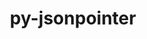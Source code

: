 ---
title: "py-jsonpointer"
layout: cache
categories: [package, develop]
meta: {"versions": ["1.9", "2.0"], "compilers": ["gcc@=11.1.0", "gcc@=11.4.0", "gcc@=9.4.0", "oneapi@=2023.2.0", "oneapi@=2023.2.1"], "oss": ["ubuntu20.04"], "platforms": ["linux"], "targets": ["aarch64", "neoverse_v1", "ppc64le", "x86_64_v3"], "stacks": ["data-vis-sdk", "e4s", "e4s-arm", "e4s-neoverse_v1", "e4s-oneapi", "e4s-power", "root"], "num_specs": 71, "num_specs_by_stack": {"root": 71, "e4s-arm": 14, "e4s-neoverse_v1": 10, "e4s-power": 16, "data-vis-sdk": 7, "e4s": 16, "e4s-oneapi": 8}}
spec_details: [{"hash": "2lekgc7wcgdsmvcrt4rbsxhyksvfgll2", "compiler": "gcc@=11.4.0", "versions": ["2.0"], "os": "ubuntu20.04", "platform": "linux", "target": "aarch64", "variants": ["build_system=python_pip"], "stacks": ["root", "e4s-arm"], "size": "-", "tarball": "https://binaries.spack.io/develop/build_cache/linux-ubuntu20.04-aarch64/gcc-11.4.0/py-jsonpointer-2.0/linux-ubuntu20.04-aarch64-gcc-11.4.0-py-jsonpointer-2.0-2lekgc7wcgdsmvcrt4rbsxhyksvfgll2.spack"}, {"hash": "7zgnqvoots4e6pl7eo7mbrk4axlccdsf", "compiler": "gcc@=11.4.0", "versions": ["2.0"], "os": "ubuntu20.04", "platform": "linux", "target": "aarch64", "variants": ["build_system=python_pip"], "stacks": ["root", "e4s-arm"], "size": "-", "tarball": "https://binaries.spack.io/develop/build_cache/linux-ubuntu20.04-aarch64/gcc-11.4.0/py-jsonpointer-2.0/linux-ubuntu20.04-aarch64-gcc-11.4.0-py-jsonpointer-2.0-7zgnqvoots4e6pl7eo7mbrk4axlccdsf.spack"}, {"hash": "qcr7upgruvdn25svej6d5i4w6zzurwud", "compiler": "gcc@=11.4.0", "versions": ["2.0"], "os": "ubuntu20.04", "platform": "linux", "target": "aarch64", "variants": ["build_system=python_pip"], "stacks": ["root", "e4s-arm"], "size": "-", "tarball": "https://binaries.spack.io/develop/build_cache/linux-ubuntu20.04-aarch64/gcc-11.4.0/py-jsonpointer-2.0/linux-ubuntu20.04-aarch64-gcc-11.4.0-py-jsonpointer-2.0-qcr7upgruvdn25svej6d5i4w6zzurwud.spack"}, {"hash": "kenr7aojnmjf5f6w5hghx6p6fsjpycr7", "compiler": "gcc@=11.4.0", "versions": ["2.0"], "os": "ubuntu20.04", "platform": "linux", "target": "aarch64", "variants": ["build_system=python_pip"], "stacks": ["root", "e4s-arm"], "size": "-", "tarball": "https://binaries.spack.io/develop/build_cache/linux-ubuntu20.04-aarch64/gcc-11.4.0/py-jsonpointer-2.0/linux-ubuntu20.04-aarch64-gcc-11.4.0-py-jsonpointer-2.0-kenr7aojnmjf5f6w5hghx6p6fsjpycr7.spack"}, {"hash": "pkkegph6sldowz7wn7srkiy5kbk366bt", "compiler": "gcc@=11.4.0", "versions": ["2.0"], "os": "ubuntu20.04", "platform": "linux", "target": "aarch64", "variants": ["build_system=python_pip"], "stacks": ["root", "e4s-arm"], "size": "-", "tarball": "https://binaries.spack.io/develop/build_cache/linux-ubuntu20.04-aarch64/gcc-11.4.0/py-jsonpointer-2.0/linux-ubuntu20.04-aarch64-gcc-11.4.0-py-jsonpointer-2.0-pkkegph6sldowz7wn7srkiy5kbk366bt.spack"}, {"hash": "z4x5dhzimu2i3w43zbehtanl3coez2sa", "compiler": "gcc@=11.4.0", "versions": ["2.0"], "os": "ubuntu20.04", "platform": "linux", "target": "aarch64", "variants": ["build_system=python_pip"], "stacks": ["root", "e4s-arm"], "size": "-", "tarball": "https://binaries.spack.io/develop/build_cache/linux-ubuntu20.04-aarch64/gcc-11.4.0/py-jsonpointer-2.0/linux-ubuntu20.04-aarch64-gcc-11.4.0-py-jsonpointer-2.0-z4x5dhzimu2i3w43zbehtanl3coez2sa.spack"}, {"hash": "2isjbpw2i24cpdxsodxgbeernmu5aj75", "compiler": "gcc@=11.4.0", "versions": ["1.9"], "os": "ubuntu20.04", "platform": "linux", "target": "aarch64", "variants": ["build_system=python_pip"], "stacks": ["root", "e4s-arm"], "size": "-", "tarball": "https://binaries.spack.io/develop/build_cache/linux-ubuntu20.04-aarch64/gcc-11.4.0/py-jsonpointer-1.9/linux-ubuntu20.04-aarch64-gcc-11.4.0-py-jsonpointer-1.9-2isjbpw2i24cpdxsodxgbeernmu5aj75.spack"}, {"hash": "7nc2dxu3qwpy6jlbiwsxcwych6npwtqa", "compiler": "gcc@=11.4.0", "versions": ["1.9"], "os": "ubuntu20.04", "platform": "linux", "target": "aarch64", "variants": ["build_system=python_pip"], "stacks": ["root", "e4s-arm"], "size": "-", "tarball": "https://binaries.spack.io/develop/build_cache/linux-ubuntu20.04-aarch64/gcc-11.4.0/py-jsonpointer-1.9/linux-ubuntu20.04-aarch64-gcc-11.4.0-py-jsonpointer-1.9-7nc2dxu3qwpy6jlbiwsxcwych6npwtqa.spack"}, {"hash": "vtdgtwg4jgq25amaaklnjgvgviolt656", "compiler": "gcc@=11.4.0", "versions": ["1.9"], "os": "ubuntu20.04", "platform": "linux", "target": "aarch64", "variants": ["build_system=python_pip"], "stacks": ["root", "e4s-arm"], "size": "-", "tarball": "https://binaries.spack.io/develop/build_cache/linux-ubuntu20.04-aarch64/gcc-11.4.0/py-jsonpointer-1.9/linux-ubuntu20.04-aarch64-gcc-11.4.0-py-jsonpointer-1.9-vtdgtwg4jgq25amaaklnjgvgviolt656.spack"}, {"hash": "3ypj65j4u6j4mzpei7azcafkcdfuhzys", "compiler": "gcc@=11.4.0", "versions": ["1.9"], "os": "ubuntu20.04", "platform": "linux", "target": "aarch64", "variants": ["build_system=python_pip"], "stacks": ["root", "e4s-arm"], "size": "-", "tarball": "https://binaries.spack.io/develop/build_cache/linux-ubuntu20.04-aarch64/gcc-11.4.0/py-jsonpointer-1.9/linux-ubuntu20.04-aarch64-gcc-11.4.0-py-jsonpointer-1.9-3ypj65j4u6j4mzpei7azcafkcdfuhzys.spack"}, {"hash": "6o7ry2ljuinme3jri3yr7msci6xjveng", "compiler": "gcc@=11.4.0", "versions": ["1.9"], "os": "ubuntu20.04", "platform": "linux", "target": "aarch64", "variants": ["build_system=python_pip"], "stacks": ["root", "e4s-arm"], "size": "-", "tarball": "https://binaries.spack.io/develop/build_cache/linux-ubuntu20.04-aarch64/gcc-11.4.0/py-jsonpointer-1.9/linux-ubuntu20.04-aarch64-gcc-11.4.0-py-jsonpointer-1.9-6o7ry2ljuinme3jri3yr7msci6xjveng.spack"}, {"hash": "euhmyq4h5aatazcuslb4hr2tle56sqbl", "compiler": "gcc@=11.4.0", "versions": ["1.9"], "os": "ubuntu20.04", "platform": "linux", "target": "aarch64", "variants": ["build_system=python_pip"], "stacks": ["root", "e4s-arm"], "size": "-", "tarball": "https://binaries.spack.io/develop/build_cache/linux-ubuntu20.04-aarch64/gcc-11.4.0/py-jsonpointer-1.9/linux-ubuntu20.04-aarch64-gcc-11.4.0-py-jsonpointer-1.9-euhmyq4h5aatazcuslb4hr2tle56sqbl.spack"}, {"hash": "afawym2caqhycwfezxrmiryml2ev3qys", "compiler": "gcc@=11.4.0", "versions": ["2.0"], "os": "ubuntu20.04", "platform": "linux", "target": "aarch64", "variants": ["build_system=python_pip"], "stacks": ["root", "e4s-arm"], "size": "-", "tarball": "https://binaries.spack.io/develop/build_cache/linux-ubuntu20.04-aarch64/gcc-11.4.0/py-jsonpointer-2.0/linux-ubuntu20.04-aarch64-gcc-11.4.0-py-jsonpointer-2.0-afawym2caqhycwfezxrmiryml2ev3qys.spack"}, {"hash": "2ef45zehvupyedkdzrbx2d7evrtjiphw", "compiler": "gcc@=11.4.0", "versions": ["2.0"], "os": "ubuntu20.04", "platform": "linux", "target": "aarch64", "variants": ["build_system=python_pip"], "stacks": ["root", "e4s-arm"], "size": "-", "tarball": "https://binaries.spack.io/develop/build_cache/linux-ubuntu20.04-aarch64/gcc-11.4.0/py-jsonpointer-2.0/linux-ubuntu20.04-aarch64-gcc-11.4.0-py-jsonpointer-2.0-2ef45zehvupyedkdzrbx2d7evrtjiphw.spack"}, {"hash": "rbxkhihdvu3gtxwf43mmw2ovyrkjfb7f", "compiler": "gcc@=11.4.0", "versions": ["2.0"], "os": "ubuntu20.04", "platform": "linux", "target": "neoverse_v1", "variants": ["build_system=python_pip"], "stacks": ["e4s-neoverse_v1", "root"], "size": "-", "tarball": "https://binaries.spack.io/develop/build_cache/linux-ubuntu20.04-neoverse_v1/gcc-11.4.0/py-jsonpointer-2.0/linux-ubuntu20.04-neoverse_v1-gcc-11.4.0-py-jsonpointer-2.0-rbxkhihdvu3gtxwf43mmw2ovyrkjfb7f.spack"}, {"hash": "7sutbh5b6p2e3r2564i44qyyujqvmcma", "compiler": "gcc@=11.4.0", "versions": ["2.0"], "os": "ubuntu20.04", "platform": "linux", "target": "neoverse_v1", "variants": ["build_system=python_pip"], "stacks": ["e4s-neoverse_v1", "root"], "size": "-", "tarball": "https://binaries.spack.io/develop/build_cache/linux-ubuntu20.04-neoverse_v1/gcc-11.4.0/py-jsonpointer-2.0/linux-ubuntu20.04-neoverse_v1-gcc-11.4.0-py-jsonpointer-2.0-7sutbh5b6p2e3r2564i44qyyujqvmcma.spack"}, {"hash": "lruqgofxjb7mdc2eskixsvfiqsrf5qin", "compiler": "gcc@=11.4.0", "versions": ["2.0"], "os": "ubuntu20.04", "platform": "linux", "target": "neoverse_v1", "variants": ["build_system=python_pip"], "stacks": ["e4s-neoverse_v1", "root"], "size": "-", "tarball": "https://binaries.spack.io/develop/build_cache/linux-ubuntu20.04-neoverse_v1/gcc-11.4.0/py-jsonpointer-2.0/linux-ubuntu20.04-neoverse_v1-gcc-11.4.0-py-jsonpointer-2.0-lruqgofxjb7mdc2eskixsvfiqsrf5qin.spack"}, {"hash": "agjxl7eivvmq5342p4plcilw6q3zvzuf", "compiler": "gcc@=11.4.0", "versions": ["1.9"], "os": "ubuntu20.04", "platform": "linux", "target": "neoverse_v1", "variants": ["build_system=python_pip"], "stacks": ["e4s-neoverse_v1", "root"], "size": "-", "tarball": "https://binaries.spack.io/develop/build_cache/linux-ubuntu20.04-neoverse_v1/gcc-11.4.0/py-jsonpointer-1.9/linux-ubuntu20.04-neoverse_v1-gcc-11.4.0-py-jsonpointer-1.9-agjxl7eivvmq5342p4plcilw6q3zvzuf.spack"}, {"hash": "wxxb3xwdt7zg6yi6d4ysbhzsdyur5tv7", "compiler": "gcc@=11.4.0", "versions": ["1.9"], "os": "ubuntu20.04", "platform": "linux", "target": "neoverse_v1", "variants": ["build_system=python_pip"], "stacks": ["e4s-neoverse_v1", "root"], "size": "-", "tarball": "https://binaries.spack.io/develop/build_cache/linux-ubuntu20.04-neoverse_v1/gcc-11.4.0/py-jsonpointer-1.9/linux-ubuntu20.04-neoverse_v1-gcc-11.4.0-py-jsonpointer-1.9-wxxb3xwdt7zg6yi6d4ysbhzsdyur5tv7.spack"}, {"hash": "z7tojzdcirj6hdecer5odjvipgdymepk", "compiler": "gcc@=11.4.0", "versions": ["1.9"], "os": "ubuntu20.04", "platform": "linux", "target": "neoverse_v1", "variants": ["build_system=python_pip"], "stacks": ["e4s-neoverse_v1", "root"], "size": "-", "tarball": "https://binaries.spack.io/develop/build_cache/linux-ubuntu20.04-neoverse_v1/gcc-11.4.0/py-jsonpointer-1.9/linux-ubuntu20.04-neoverse_v1-gcc-11.4.0-py-jsonpointer-1.9-z7tojzdcirj6hdecer5odjvipgdymepk.spack"}, {"hash": "gkkxd4tm4x5kmmso6rbspvzdjlbjemql", "compiler": "gcc@=11.4.0", "versions": ["1.9"], "os": "ubuntu20.04", "platform": "linux", "target": "neoverse_v1", "variants": ["build_system=python_pip"], "stacks": ["e4s-neoverse_v1", "root"], "size": "-", "tarball": "https://binaries.spack.io/develop/build_cache/linux-ubuntu20.04-neoverse_v1/gcc-11.4.0/py-jsonpointer-1.9/linux-ubuntu20.04-neoverse_v1-gcc-11.4.0-py-jsonpointer-1.9-gkkxd4tm4x5kmmso6rbspvzdjlbjemql.spack"}, {"hash": "phoy3j3hetzysvxrzzoc2gu7eq7z3ltp", "compiler": "gcc@=11.4.0", "versions": ["2.0"], "os": "ubuntu20.04", "platform": "linux", "target": "neoverse_v1", "variants": ["build_system=python_pip"], "stacks": ["e4s-neoverse_v1", "root"], "size": "-", "tarball": "https://binaries.spack.io/develop/build_cache/linux-ubuntu20.04-neoverse_v1/gcc-11.4.0/py-jsonpointer-2.0/linux-ubuntu20.04-neoverse_v1-gcc-11.4.0-py-jsonpointer-2.0-phoy3j3hetzysvxrzzoc2gu7eq7z3ltp.spack"}, {"hash": "c7qlzuzovrypjnmvufon36ljenrbwtmu", "compiler": "gcc@=11.4.0", "versions": ["2.0"], "os": "ubuntu20.04", "platform": "linux", "target": "neoverse_v1", "variants": ["build_system=python_pip"], "stacks": ["e4s-neoverse_v1", "root"], "size": "-", "tarball": "https://binaries.spack.io/develop/build_cache/linux-ubuntu20.04-neoverse_v1/gcc-11.4.0/py-jsonpointer-2.0/linux-ubuntu20.04-neoverse_v1-gcc-11.4.0-py-jsonpointer-2.0-c7qlzuzovrypjnmvufon36ljenrbwtmu.spack"}, {"hash": "jrrjfsbwkyhqvipaafubexijl4dizggs", "compiler": "gcc@=11.4.0", "versions": ["2.0"], "os": "ubuntu20.04", "platform": "linux", "target": "neoverse_v1", "variants": ["build_system=python_pip"], "stacks": ["e4s-neoverse_v1", "root"], "size": "-", "tarball": "https://binaries.spack.io/develop/build_cache/linux-ubuntu20.04-neoverse_v1/gcc-11.4.0/py-jsonpointer-2.0/linux-ubuntu20.04-neoverse_v1-gcc-11.4.0-py-jsonpointer-2.0-jrrjfsbwkyhqvipaafubexijl4dizggs.spack"}, {"hash": "f57kchum2ch7hmyjq3iyujaywukawtyr", "compiler": "gcc@=9.4.0", "versions": ["1.9"], "os": "ubuntu20.04", "platform": "linux", "target": "ppc64le", "variants": ["build_system=python_pip"], "stacks": ["root", "e4s-power"], "size": "-", "tarball": "https://binaries.spack.io/develop/build_cache/linux-ubuntu20.04-ppc64le/gcc-9.4.0/py-jsonpointer-1.9/linux-ubuntu20.04-ppc64le-gcc-9.4.0-py-jsonpointer-1.9-f57kchum2ch7hmyjq3iyujaywukawtyr.spack"}, {"hash": "ya7a4sjbmypmd3uxq7vyhsbujuh6ypwu", "compiler": "gcc@=9.4.0", "versions": ["1.9"], "os": "ubuntu20.04", "platform": "linux", "target": "ppc64le", "variants": ["build_system=python_pip"], "stacks": ["root", "e4s-power"], "size": "-", "tarball": "https://binaries.spack.io/develop/build_cache/linux-ubuntu20.04-ppc64le/gcc-9.4.0/py-jsonpointer-1.9/linux-ubuntu20.04-ppc64le-gcc-9.4.0-py-jsonpointer-1.9-ya7a4sjbmypmd3uxq7vyhsbujuh6ypwu.spack"}, {"hash": "fhk4rrahajnyyeokqhlhf74x5vlbztby", "compiler": "gcc@=9.4.0", "versions": ["1.9"], "os": "ubuntu20.04", "platform": "linux", "target": "ppc64le", "variants": ["build_system=python_pip"], "stacks": ["root", "e4s-power"], "size": "-", "tarball": "https://binaries.spack.io/develop/build_cache/linux-ubuntu20.04-ppc64le/gcc-9.4.0/py-jsonpointer-1.9/linux-ubuntu20.04-ppc64le-gcc-9.4.0-py-jsonpointer-1.9-fhk4rrahajnyyeokqhlhf74x5vlbztby.spack"}, {"hash": "mzjxwxtbhss7baepuknjmwsb6crrssck", "compiler": "gcc@=9.4.0", "versions": ["1.9"], "os": "ubuntu20.04", "platform": "linux", "target": "ppc64le", "variants": ["build_system=python_pip"], "stacks": ["root", "e4s-power"], "size": "-", "tarball": "https://binaries.spack.io/develop/build_cache/linux-ubuntu20.04-ppc64le/gcc-9.4.0/py-jsonpointer-1.9/linux-ubuntu20.04-ppc64le-gcc-9.4.0-py-jsonpointer-1.9-mzjxwxtbhss7baepuknjmwsb6crrssck.spack"}, {"hash": "63rkzftmezm524mqnh6c4tmacrtmomyd", "compiler": "gcc@=9.4.0", "versions": ["1.9"], "os": "ubuntu20.04", "platform": "linux", "target": "ppc64le", "variants": ["build_system=python_pip"], "stacks": ["root", "e4s-power"], "size": "-", "tarball": "https://binaries.spack.io/develop/build_cache/linux-ubuntu20.04-ppc64le/gcc-9.4.0/py-jsonpointer-1.9/linux-ubuntu20.04-ppc64le-gcc-9.4.0-py-jsonpointer-1.9-63rkzftmezm524mqnh6c4tmacrtmomyd.spack"}, {"hash": "4o34cqd66hws63gzlqeat5x4aljxur5w", "compiler": "gcc@=9.4.0", "versions": ["1.9"], "os": "ubuntu20.04", "platform": "linux", "target": "ppc64le", "variants": ["build_system=python_pip"], "stacks": ["root", "e4s-power"], "size": "-", "tarball": "https://binaries.spack.io/develop/build_cache/linux-ubuntu20.04-ppc64le/gcc-9.4.0/py-jsonpointer-1.9/linux-ubuntu20.04-ppc64le-gcc-9.4.0-py-jsonpointer-1.9-4o34cqd66hws63gzlqeat5x4aljxur5w.spack"}, {"hash": "g467wgvlsb4z4jdwhd4zmtyhjr47aalu", "compiler": "gcc@=9.4.0", "versions": ["1.9"], "os": "ubuntu20.04", "platform": "linux", "target": "ppc64le", "variants": ["build_system=python_pip"], "stacks": ["root", "e4s-power"], "size": "-", "tarball": "https://binaries.spack.io/develop/build_cache/linux-ubuntu20.04-ppc64le/gcc-9.4.0/py-jsonpointer-1.9/linux-ubuntu20.04-ppc64le-gcc-9.4.0-py-jsonpointer-1.9-g467wgvlsb4z4jdwhd4zmtyhjr47aalu.spack"}, {"hash": "pfegiw3ol223xc64zn6prtahf6rwvkiw", "compiler": "gcc@=9.4.0", "versions": ["1.9"], "os": "ubuntu20.04", "platform": "linux", "target": "ppc64le", "variants": ["build_system=python_pip"], "stacks": ["root", "e4s-power"], "size": "-", "tarball": "https://binaries.spack.io/develop/build_cache/linux-ubuntu20.04-ppc64le/gcc-9.4.0/py-jsonpointer-1.9/linux-ubuntu20.04-ppc64le-gcc-9.4.0-py-jsonpointer-1.9-pfegiw3ol223xc64zn6prtahf6rwvkiw.spack"}, {"hash": "gnwhwtar4magcfdhzfuj3zgdti7vn5u4", "compiler": "gcc@=9.4.0", "versions": ["2.0"], "os": "ubuntu20.04", "platform": "linux", "target": "ppc64le", "variants": ["build_system=python_pip"], "stacks": ["root", "e4s-power"], "size": "-", "tarball": "https://binaries.spack.io/develop/build_cache/linux-ubuntu20.04-ppc64le/gcc-9.4.0/py-jsonpointer-2.0/linux-ubuntu20.04-ppc64le-gcc-9.4.0-py-jsonpointer-2.0-gnwhwtar4magcfdhzfuj3zgdti7vn5u4.spack"}, {"hash": "arj45toqxhfo3qnncds46edpgqz5sdl3", "compiler": "gcc@=9.4.0", "versions": ["2.0"], "os": "ubuntu20.04", "platform": "linux", "target": "ppc64le", "variants": ["build_system=python_pip"], "stacks": ["root", "e4s-power"], "size": "-", "tarball": "https://binaries.spack.io/develop/build_cache/linux-ubuntu20.04-ppc64le/gcc-9.4.0/py-jsonpointer-2.0/linux-ubuntu20.04-ppc64le-gcc-9.4.0-py-jsonpointer-2.0-arj45toqxhfo3qnncds46edpgqz5sdl3.spack"}, {"hash": "kioakclvmwr5q3vqkuthzi4tocr5t37j", "compiler": "gcc@=9.4.0", "versions": ["2.0"], "os": "ubuntu20.04", "platform": "linux", "target": "ppc64le", "variants": ["build_system=python_pip"], "stacks": ["root", "e4s-power"], "size": "-", "tarball": "https://binaries.spack.io/develop/build_cache/linux-ubuntu20.04-ppc64le/gcc-9.4.0/py-jsonpointer-2.0/linux-ubuntu20.04-ppc64le-gcc-9.4.0-py-jsonpointer-2.0-kioakclvmwr5q3vqkuthzi4tocr5t37j.spack"}, {"hash": "n4zovttdeezpu4xvfn7sh64ni6c3fw7g", "compiler": "gcc@=9.4.0", "versions": ["2.0"], "os": "ubuntu20.04", "platform": "linux", "target": "ppc64le", "variants": ["build_system=python_pip"], "stacks": ["root", "e4s-power"], "size": "-", "tarball": "https://binaries.spack.io/develop/build_cache/linux-ubuntu20.04-ppc64le/gcc-9.4.0/py-jsonpointer-2.0/linux-ubuntu20.04-ppc64le-gcc-9.4.0-py-jsonpointer-2.0-n4zovttdeezpu4xvfn7sh64ni6c3fw7g.spack"}, {"hash": "dioe2cks4lbnxoeusvhh36ywqqewffrs", "compiler": "gcc@=9.4.0", "versions": ["2.0"], "os": "ubuntu20.04", "platform": "linux", "target": "ppc64le", "variants": ["build_system=python_pip"], "stacks": ["root", "e4s-power"], "size": "-", "tarball": "https://binaries.spack.io/develop/build_cache/linux-ubuntu20.04-ppc64le/gcc-9.4.0/py-jsonpointer-2.0/linux-ubuntu20.04-ppc64le-gcc-9.4.0-py-jsonpointer-2.0-dioe2cks4lbnxoeusvhh36ywqqewffrs.spack"}, {"hash": "rhfp5sjxjzybrdwgpqgoymyj4kvjuelr", "compiler": "gcc@=9.4.0", "versions": ["2.0"], "os": "ubuntu20.04", "platform": "linux", "target": "ppc64le", "variants": ["build_system=python_pip"], "stacks": ["root", "e4s-power"], "size": "-", "tarball": "https://binaries.spack.io/develop/build_cache/linux-ubuntu20.04-ppc64le/gcc-9.4.0/py-jsonpointer-2.0/linux-ubuntu20.04-ppc64le-gcc-9.4.0-py-jsonpointer-2.0-rhfp5sjxjzybrdwgpqgoymyj4kvjuelr.spack"}, {"hash": "2shwnseve554hndm5zvj5ntyraljo36q", "compiler": "gcc@=9.4.0", "versions": ["2.0"], "os": "ubuntu20.04", "platform": "linux", "target": "ppc64le", "variants": ["build_system=python_pip"], "stacks": ["root", "e4s-power"], "size": "-", "tarball": "https://binaries.spack.io/develop/build_cache/linux-ubuntu20.04-ppc64le/gcc-9.4.0/py-jsonpointer-2.0/linux-ubuntu20.04-ppc64le-gcc-9.4.0-py-jsonpointer-2.0-2shwnseve554hndm5zvj5ntyraljo36q.spack"}, {"hash": "w67ibghu4tuzgi76pvbhs4zk23lhkamq", "compiler": "gcc@=9.4.0", "versions": ["2.0"], "os": "ubuntu20.04", "platform": "linux", "target": "ppc64le", "variants": ["build_system=python_pip"], "stacks": ["root", "e4s-power"], "size": "-", "tarball": "https://binaries.spack.io/develop/build_cache/linux-ubuntu20.04-ppc64le/gcc-9.4.0/py-jsonpointer-2.0/linux-ubuntu20.04-ppc64le-gcc-9.4.0-py-jsonpointer-2.0-w67ibghu4tuzgi76pvbhs4zk23lhkamq.spack"}, {"hash": "dah3kfal4l22lalbmls4tofq66wp3omf", "compiler": "gcc@=11.1.0", "versions": ["2.0"], "os": "ubuntu20.04", "platform": "linux", "target": "x86_64_v3", "variants": ["build_system=python_pip"], "stacks": ["root", "data-vis-sdk"], "size": "-", "tarball": "https://binaries.spack.io/develop/build_cache/linux-ubuntu20.04-x86_64_v3/gcc-11.1.0/py-jsonpointer-2.0/linux-ubuntu20.04-x86_64_v3-gcc-11.1.0-py-jsonpointer-2.0-dah3kfal4l22lalbmls4tofq66wp3omf.spack"}, {"hash": "4he46ffb5izxq2h2wptcoo5xnpybramc", "compiler": "gcc@=11.1.0", "versions": ["2.0"], "os": "ubuntu20.04", "platform": "linux", "target": "x86_64_v3", "variants": ["build_system=python_pip"], "stacks": ["root", "data-vis-sdk"], "size": "-", "tarball": "https://binaries.spack.io/develop/build_cache/linux-ubuntu20.04-x86_64_v3/gcc-11.1.0/py-jsonpointer-2.0/linux-ubuntu20.04-x86_64_v3-gcc-11.1.0-py-jsonpointer-2.0-4he46ffb5izxq2h2wptcoo5xnpybramc.spack"}, {"hash": "7yyux5fezqzsc4p3d4shsgtbpx4muxqm", "compiler": "gcc@=11.1.0", "versions": ["2.0"], "os": "ubuntu20.04", "platform": "linux", "target": "x86_64_v3", "variants": ["build_system=python_pip"], "stacks": ["root", "data-vis-sdk"], "size": "-", "tarball": "https://binaries.spack.io/develop/build_cache/linux-ubuntu20.04-x86_64_v3/gcc-11.1.0/py-jsonpointer-2.0/linux-ubuntu20.04-x86_64_v3-gcc-11.1.0-py-jsonpointer-2.0-7yyux5fezqzsc4p3d4shsgtbpx4muxqm.spack"}, {"hash": "4stn2yw6hoc6ic5i4zarltfamraacsdy", "compiler": "gcc@=11.1.0", "versions": ["2.0"], "os": "ubuntu20.04", "platform": "linux", "target": "x86_64_v3", "variants": ["build_system=python_pip"], "stacks": ["root", "data-vis-sdk"], "size": "-", "tarball": "https://binaries.spack.io/develop/build_cache/linux-ubuntu20.04-x86_64_v3/gcc-11.1.0/py-jsonpointer-2.0/linux-ubuntu20.04-x86_64_v3-gcc-11.1.0-py-jsonpointer-2.0-4stn2yw6hoc6ic5i4zarltfamraacsdy.spack"}, {"hash": "5w4rteho6wlaeg6jcdsrbeduw7kqyo5r", "compiler": "gcc@=11.1.0", "versions": ["2.0"], "os": "ubuntu20.04", "platform": "linux", "target": "x86_64_v3", "variants": ["build_system=python_pip"], "stacks": ["root", "data-vis-sdk"], "size": "-", "tarball": "https://binaries.spack.io/develop/build_cache/linux-ubuntu20.04-x86_64_v3/gcc-11.1.0/py-jsonpointer-2.0/linux-ubuntu20.04-x86_64_v3-gcc-11.1.0-py-jsonpointer-2.0-5w4rteho6wlaeg6jcdsrbeduw7kqyo5r.spack"}, {"hash": "7h2o3gkhmzscdihovq5qvbn4jo67ccdx", "compiler": "gcc@=11.1.0", "versions": ["2.0"], "os": "ubuntu20.04", "platform": "linux", "target": "x86_64_v3", "variants": ["build_system=python_pip"], "stacks": ["root", "data-vis-sdk"], "size": "-", "tarball": "https://binaries.spack.io/develop/build_cache/linux-ubuntu20.04-x86_64_v3/gcc-11.1.0/py-jsonpointer-2.0/linux-ubuntu20.04-x86_64_v3-gcc-11.1.0-py-jsonpointer-2.0-7h2o3gkhmzscdihovq5qvbn4jo67ccdx.spack"}, {"hash": "hjtkitpnl5nefye6udgcrlb74rcqxryo", "compiler": "gcc@=11.1.0", "versions": ["2.0"], "os": "ubuntu20.04", "platform": "linux", "target": "x86_64_v3", "variants": ["build_system=python_pip"], "stacks": ["root", "data-vis-sdk"], "size": "-", "tarball": "https://binaries.spack.io/develop/build_cache/linux-ubuntu20.04-x86_64_v3/gcc-11.1.0/py-jsonpointer-2.0/linux-ubuntu20.04-x86_64_v3-gcc-11.1.0-py-jsonpointer-2.0-hjtkitpnl5nefye6udgcrlb74rcqxryo.spack"}, {"hash": "we3nvoxfx5pwdehcckxmvucvvkbcrvz3", "compiler": "gcc@=11.4.0", "versions": ["1.9"], "os": "ubuntu20.04", "platform": "linux", "target": "x86_64_v3", "variants": ["build_system=python_pip"], "stacks": ["e4s", "root"], "size": "-", "tarball": "https://binaries.spack.io/develop/build_cache/linux-ubuntu20.04-x86_64_v3/gcc-11.4.0/py-jsonpointer-1.9/linux-ubuntu20.04-x86_64_v3-gcc-11.4.0-py-jsonpointer-1.9-we3nvoxfx5pwdehcckxmvucvvkbcrvz3.spack"}, {"hash": "leuy365sjcid3dnytb2cfmze3wuyzd64", "compiler": "gcc@=11.4.0", "versions": ["1.9"], "os": "ubuntu20.04", "platform": "linux", "target": "x86_64_v3", "variants": ["build_system=python_pip"], "stacks": ["e4s", "root"], "size": "-", "tarball": "https://binaries.spack.io/develop/build_cache/linux-ubuntu20.04-x86_64_v3/gcc-11.4.0/py-jsonpointer-1.9/linux-ubuntu20.04-x86_64_v3-gcc-11.4.0-py-jsonpointer-1.9-leuy365sjcid3dnytb2cfmze3wuyzd64.spack"}, {"hash": "v4nnutkyld76cyaifziwph2mjxmwyxoq", "compiler": "gcc@=11.4.0", "versions": ["1.9"], "os": "ubuntu20.04", "platform": "linux", "target": "x86_64_v3", "variants": ["build_system=python_pip"], "stacks": ["e4s", "root"], "size": "-", "tarball": "https://binaries.spack.io/develop/build_cache/linux-ubuntu20.04-x86_64_v3/gcc-11.4.0/py-jsonpointer-1.9/linux-ubuntu20.04-x86_64_v3-gcc-11.4.0-py-jsonpointer-1.9-v4nnutkyld76cyaifziwph2mjxmwyxoq.spack"}, {"hash": "2djhz6n327n2ykuy2nwg4xo6a2n6jioh", "compiler": "gcc@=11.4.0", "versions": ["1.9"], "os": "ubuntu20.04", "platform": "linux", "target": "x86_64_v3", "variants": ["build_system=python_pip"], "stacks": ["e4s", "root"], "size": "-", "tarball": "https://binaries.spack.io/develop/build_cache/linux-ubuntu20.04-x86_64_v3/gcc-11.4.0/py-jsonpointer-1.9/linux-ubuntu20.04-x86_64_v3-gcc-11.4.0-py-jsonpointer-1.9-2djhz6n327n2ykuy2nwg4xo6a2n6jioh.spack"}, {"hash": "rwpnj6dlzh7caprmfywia6yg2ycbk663", "compiler": "gcc@=11.4.0", "versions": ["1.9"], "os": "ubuntu20.04", "platform": "linux", "target": "x86_64_v3", "variants": ["build_system=python_pip"], "stacks": ["e4s", "root"], "size": "-", "tarball": "https://binaries.spack.io/develop/build_cache/linux-ubuntu20.04-x86_64_v3/gcc-11.4.0/py-jsonpointer-1.9/linux-ubuntu20.04-x86_64_v3-gcc-11.4.0-py-jsonpointer-1.9-rwpnj6dlzh7caprmfywia6yg2ycbk663.spack"}, {"hash": "nbimicrmo4d6ntqdpu3dlmg6kn7bu45f", "compiler": "gcc@=11.4.0", "versions": ["1.9"], "os": "ubuntu20.04", "platform": "linux", "target": "x86_64_v3", "variants": ["build_system=python_pip"], "stacks": ["e4s", "root"], "size": "-", "tarball": "https://binaries.spack.io/develop/build_cache/linux-ubuntu20.04-x86_64_v3/gcc-11.4.0/py-jsonpointer-1.9/linux-ubuntu20.04-x86_64_v3-gcc-11.4.0-py-jsonpointer-1.9-nbimicrmo4d6ntqdpu3dlmg6kn7bu45f.spack"}, {"hash": "v5wpmtpv4x45mvznqwbqh22vd5lkkexd", "compiler": "gcc@=11.4.0", "versions": ["1.9"], "os": "ubuntu20.04", "platform": "linux", "target": "x86_64_v3", "variants": ["build_system=python_pip"], "stacks": ["e4s", "root"], "size": "-", "tarball": "https://binaries.spack.io/develop/build_cache/linux-ubuntu20.04-x86_64_v3/gcc-11.4.0/py-jsonpointer-1.9/linux-ubuntu20.04-x86_64_v3-gcc-11.4.0-py-jsonpointer-1.9-v5wpmtpv4x45mvznqwbqh22vd5lkkexd.spack"}, {"hash": "ternxfli6yrzyqp654zsdvajkbklp4fx", "compiler": "gcc@=11.4.0", "versions": ["1.9"], "os": "ubuntu20.04", "platform": "linux", "target": "x86_64_v3", "variants": ["build_system=python_pip"], "stacks": ["e4s", "root"], "size": "-", "tarball": "https://binaries.spack.io/develop/build_cache/linux-ubuntu20.04-x86_64_v3/gcc-11.4.0/py-jsonpointer-1.9/linux-ubuntu20.04-x86_64_v3-gcc-11.4.0-py-jsonpointer-1.9-ternxfli6yrzyqp654zsdvajkbklp4fx.spack"}, {"hash": "uzgvmmv7qfiehucwwzk3op7dqmqunrab", "compiler": "gcc@=11.4.0", "versions": ["2.0"], "os": "ubuntu20.04", "platform": "linux", "target": "x86_64_v3", "variants": ["build_system=python_pip"], "stacks": ["e4s", "root"], "size": "-", "tarball": "https://binaries.spack.io/develop/build_cache/linux-ubuntu20.04-x86_64_v3/gcc-11.4.0/py-jsonpointer-2.0/linux-ubuntu20.04-x86_64_v3-gcc-11.4.0-py-jsonpointer-2.0-uzgvmmv7qfiehucwwzk3op7dqmqunrab.spack"}, {"hash": "l7ikl3hpbnn42eojf6w67pvixg2fi2qy", "compiler": "gcc@=11.4.0", "versions": ["2.0"], "os": "ubuntu20.04", "platform": "linux", "target": "x86_64_v3", "variants": ["build_system=python_pip"], "stacks": ["e4s", "root"], "size": "-", "tarball": "https://binaries.spack.io/develop/build_cache/linux-ubuntu20.04-x86_64_v3/gcc-11.4.0/py-jsonpointer-2.0/linux-ubuntu20.04-x86_64_v3-gcc-11.4.0-py-jsonpointer-2.0-l7ikl3hpbnn42eojf6w67pvixg2fi2qy.spack"}, {"hash": "fezakl7isd5s5mhdcb6blmbfyiq2qci5", "compiler": "gcc@=11.4.0", "versions": ["2.0"], "os": "ubuntu20.04", "platform": "linux", "target": "x86_64_v3", "variants": ["build_system=python_pip"], "stacks": ["e4s", "root"], "size": "-", "tarball": "https://binaries.spack.io/develop/build_cache/linux-ubuntu20.04-x86_64_v3/gcc-11.4.0/py-jsonpointer-2.0/linux-ubuntu20.04-x86_64_v3-gcc-11.4.0-py-jsonpointer-2.0-fezakl7isd5s5mhdcb6blmbfyiq2qci5.spack"}, {"hash": "2sxdkltncwkbaehjai7hlhvpkji5nicu", "compiler": "gcc@=11.4.0", "versions": ["2.0"], "os": "ubuntu20.04", "platform": "linux", "target": "x86_64_v3", "variants": ["build_system=python_pip"], "stacks": ["e4s", "root"], "size": "-", "tarball": "https://binaries.spack.io/develop/build_cache/linux-ubuntu20.04-x86_64_v3/gcc-11.4.0/py-jsonpointer-2.0/linux-ubuntu20.04-x86_64_v3-gcc-11.4.0-py-jsonpointer-2.0-2sxdkltncwkbaehjai7hlhvpkji5nicu.spack"}, {"hash": "ko65lgti6mx3ppklugguzoayuyzcautr", "compiler": "gcc@=11.4.0", "versions": ["2.0"], "os": "ubuntu20.04", "platform": "linux", "target": "x86_64_v3", "variants": ["build_system=python_pip"], "stacks": ["e4s", "root"], "size": "-", "tarball": "https://binaries.spack.io/develop/build_cache/linux-ubuntu20.04-x86_64_v3/gcc-11.4.0/py-jsonpointer-2.0/linux-ubuntu20.04-x86_64_v3-gcc-11.4.0-py-jsonpointer-2.0-ko65lgti6mx3ppklugguzoayuyzcautr.spack"}, {"hash": "fp6wnoccbsvogh5hcrrjacesgexy4glu", "compiler": "gcc@=11.4.0", "versions": ["2.0"], "os": "ubuntu20.04", "platform": "linux", "target": "x86_64_v3", "variants": ["build_system=python_pip"], "stacks": ["e4s", "root"], "size": "-", "tarball": "https://binaries.spack.io/develop/build_cache/linux-ubuntu20.04-x86_64_v3/gcc-11.4.0/py-jsonpointer-2.0/linux-ubuntu20.04-x86_64_v3-gcc-11.4.0-py-jsonpointer-2.0-fp6wnoccbsvogh5hcrrjacesgexy4glu.spack"}, {"hash": "kxam6crsc4ialcmbv5v7q3mv6jy33ze3", "compiler": "gcc@=11.4.0", "versions": ["2.0"], "os": "ubuntu20.04", "platform": "linux", "target": "x86_64_v3", "variants": ["build_system=python_pip"], "stacks": ["e4s", "root"], "size": "-", "tarball": "https://binaries.spack.io/develop/build_cache/linux-ubuntu20.04-x86_64_v3/gcc-11.4.0/py-jsonpointer-2.0/linux-ubuntu20.04-x86_64_v3-gcc-11.4.0-py-jsonpointer-2.0-kxam6crsc4ialcmbv5v7q3mv6jy33ze3.spack"}, {"hash": "ln6ndec63jpwh6uc5vjpurr3aaseu2m6", "compiler": "gcc@=11.4.0", "versions": ["2.0"], "os": "ubuntu20.04", "platform": "linux", "target": "x86_64_v3", "variants": ["build_system=python_pip"], "stacks": ["e4s", "root"], "size": "-", "tarball": "https://binaries.spack.io/develop/build_cache/linux-ubuntu20.04-x86_64_v3/gcc-11.4.0/py-jsonpointer-2.0/linux-ubuntu20.04-x86_64_v3-gcc-11.4.0-py-jsonpointer-2.0-ln6ndec63jpwh6uc5vjpurr3aaseu2m6.spack"}, {"hash": "scrv7w7chngaoejzok55ldkdo52wrxp7", "compiler": "oneapi@=2023.2.0", "versions": ["1.9"], "os": "ubuntu20.04", "platform": "linux", "target": "x86_64_v3", "variants": ["build_system=python_pip"], "stacks": ["e4s-oneapi", "root"], "size": "-", "tarball": "https://binaries.spack.io/develop/build_cache/linux-ubuntu20.04-x86_64_v3/oneapi-2023.2.0/py-jsonpointer-1.9/linux-ubuntu20.04-x86_64_v3-oneapi-2023.2.0-py-jsonpointer-1.9-scrv7w7chngaoejzok55ldkdo52wrxp7.spack"}, {"hash": "ljhcokqtktv4yddrub6mcoinbzrfn7iy", "compiler": "oneapi@=2023.2.0", "versions": ["1.9"], "os": "ubuntu20.04", "platform": "linux", "target": "x86_64_v3", "variants": ["build_system=python_pip"], "stacks": ["e4s-oneapi", "root"], "size": "-", "tarball": "https://binaries.spack.io/develop/build_cache/linux-ubuntu20.04-x86_64_v3/oneapi-2023.2.0/py-jsonpointer-1.9/linux-ubuntu20.04-x86_64_v3-oneapi-2023.2.0-py-jsonpointer-1.9-ljhcokqtktv4yddrub6mcoinbzrfn7iy.spack"}, {"hash": "avsx2gklx5hray45jxr64cibmcibajzs", "compiler": "oneapi@=2023.2.1", "versions": ["1.9"], "os": "ubuntu20.04", "platform": "linux", "target": "x86_64_v3", "variants": ["build_system=python_pip"], "stacks": ["e4s-oneapi", "root"], "size": "-", "tarball": "https://binaries.spack.io/develop/build_cache/linux-ubuntu20.04-x86_64_v3/oneapi-2023.2.1/py-jsonpointer-1.9/linux-ubuntu20.04-x86_64_v3-oneapi-2023.2.1-py-jsonpointer-1.9-avsx2gklx5hray45jxr64cibmcibajzs.spack"}, {"hash": "2fijos3y5ynegjfz7waousomzcgkalh4", "compiler": "oneapi@=2023.2.1", "versions": ["1.9"], "os": "ubuntu20.04", "platform": "linux", "target": "x86_64_v3", "variants": ["build_system=python_pip"], "stacks": ["e4s-oneapi", "root"], "size": "-", "tarball": "https://binaries.spack.io/develop/build_cache/linux-ubuntu20.04-x86_64_v3/oneapi-2023.2.1/py-jsonpointer-1.9/linux-ubuntu20.04-x86_64_v3-oneapi-2023.2.1-py-jsonpointer-1.9-2fijos3y5ynegjfz7waousomzcgkalh4.spack"}, {"hash": "uapf34nif4pgei7l7jgjv4nutwypcpfh", "compiler": "oneapi@=2023.2.1", "versions": ["1.9"], "os": "ubuntu20.04", "platform": "linux", "target": "x86_64_v3", "variants": ["build_system=python_pip"], "stacks": ["e4s-oneapi", "root"], "size": "-", "tarball": "https://binaries.spack.io/develop/build_cache/linux-ubuntu20.04-x86_64_v3/oneapi-2023.2.1/py-jsonpointer-1.9/linux-ubuntu20.04-x86_64_v3-oneapi-2023.2.1-py-jsonpointer-1.9-uapf34nif4pgei7l7jgjv4nutwypcpfh.spack"}, {"hash": "qdforh2h57dnwxuyqyw6tk5rubotnk5f", "compiler": "oneapi@=2023.2.1", "versions": ["1.9"], "os": "ubuntu20.04", "platform": "linux", "target": "x86_64_v3", "variants": ["build_system=python_pip"], "stacks": ["e4s-oneapi", "root"], "size": "-", "tarball": "https://binaries.spack.io/develop/build_cache/linux-ubuntu20.04-x86_64_v3/oneapi-2023.2.1/py-jsonpointer-1.9/linux-ubuntu20.04-x86_64_v3-oneapi-2023.2.1-py-jsonpointer-1.9-qdforh2h57dnwxuyqyw6tk5rubotnk5f.spack"}, {"hash": "br5k324fmtxvpxwjwkpkarztoxxnlcdx", "compiler": "oneapi@=2023.2.1", "versions": ["1.9"], "os": "ubuntu20.04", "platform": "linux", "target": "x86_64_v3", "variants": ["build_system=python_pip"], "stacks": ["e4s-oneapi", "root"], "size": "-", "tarball": "https://binaries.spack.io/develop/build_cache/linux-ubuntu20.04-x86_64_v3/oneapi-2023.2.1/py-jsonpointer-1.9/linux-ubuntu20.04-x86_64_v3-oneapi-2023.2.1-py-jsonpointer-1.9-br5k324fmtxvpxwjwkpkarztoxxnlcdx.spack"}, {"hash": "4ipprq4wpvpqq4ewljjwmhhkzeou5f5s", "compiler": "oneapi@=2023.2.1", "versions": ["1.9"], "os": "ubuntu20.04", "platform": "linux", "target": "x86_64_v3", "variants": ["build_system=python_pip"], "stacks": ["e4s-oneapi", "root"], "size": "-", "tarball": "https://binaries.spack.io/develop/build_cache/linux-ubuntu20.04-x86_64_v3/oneapi-2023.2.1/py-jsonpointer-1.9/linux-ubuntu20.04-x86_64_v3-oneapi-2023.2.1-py-jsonpointer-1.9-4ipprq4wpvpqq4ewljjwmhhkzeou5f5s.spack"}]
---